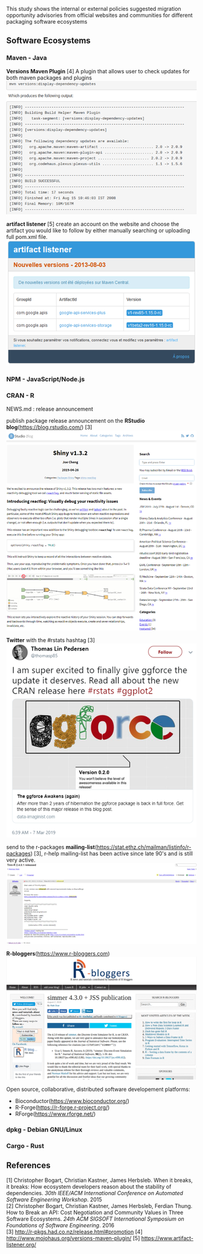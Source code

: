 This study shows the internal or external policies suggested migration opportunity advisories from official websites and communities for different packaging software ecosystems

## Software Ecosystems

### Maven - Java
**Versions Maven Plugin** [4]
A plugin that allows user to check updates for both maven packages and plugins
![Maven Verssions new release announcement example](https://github.com/SiRumCz/interdependency-problems-in-SECOs/blob/master/src/seco_new_release_screenshots/versions_maven_plugin_scrrenshot.png)

**artifact listener** [5]
create an account on the website and choose the artifact you would like to follow by either manually searching or uploading full pom.xml file.
![Maven Verssions new release announcement example](https://github.com/SiRumCz/interdependency-problems-in-SECOs/blob/master/src/seco_new_release_screenshots/maven_artifact_listener_screenshot.png)


### NPM - JavaScript/Node.js

### CRAN - R
NEWS.md : release announcement<br>

publish package release announcement on the **RStudio blog**(https://blog.rstudio.com/) [3]<br>
![RStudio blog new release announcement example](https://github.com/SiRumCz/interdependency-problems-in-SECOs/blob/master/src/seco_new_release_screenshots/rstudio_blog_screenshot.png)

**Twitter** with the #rstats hashtag [3]<br>
![Twitter new release announcement example](https://github.com/SiRumCz/interdependency-problems-in-SECOs/blob/master/src/seco_new_release_screenshots/twitter_rstats_hashtag_screenshot.png)

send to the r-packages **mailing-list**(https://stat.ethz.ch/mailman/listinfo/r-packages) [3], r-help mailing-list has been active since late 90's and is still very active.<br>
![R-help mailing-list new release announcement example](https://github.com/SiRumCz/interdependency-problems-in-SECOs/blob/master/src/seco_new_release_screenshots/r-help_screenshot.png)

**R-bloggers**(https://www.r-bloggers.com)<br>
![R-bloggers new release announcement example](https://github.com/SiRumCz/interdependency-problems-in-SECOs/blob/master/src/seco_new_release_screenshots/Screenshot%20from%202019-08-07%2012-13-25.png)

Open source, collaborative, distributed software developement platforms:
- Bioconductor(https://www.bioconductor.org/)
- R-Forge(https://r-forge.r-project.org/)
- RForge(https://www.rforge.net/)

### dpkg - Debian GNU/Linux

### Cargo - Rust


## References
[1] Christopher Bogart, Christian Kastner, James Herbsleb. When it breaks, it breaks: How ecosystem developers reason about the stability of dependencies. *30th IEEE/ACM International Conference on Automated Software Engineering Workshop*. 2015<br>
[2] Christopher Bogart, Christian Kastner, James Herbsleb, Ferdian Thung. How to Break an API: Cost Negotiation and Community Values in Three Software Ecosystems. *24th ACM SIGSOFT International Symposium on Foundations of Software Engineering*. 2016<br>
[3] http://r-pkgs.had.co.nz/release.html#promotion
[4] http://www.mojohaus.org/versions-maven-plugin/
[5] https://www.artifact-listener.org/
